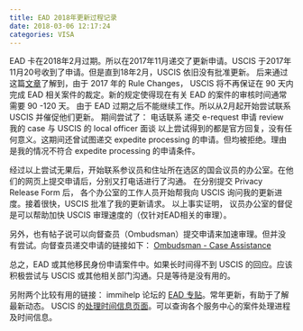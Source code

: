 ```yaml
---
title: EAD 2018年更新过程记录
date: 2018-03-06 12:17:24
categories: VISA
---
```


EAD 卡在2018年2月过期。所以在2017年11月递交了更新申请。USCIS 于2017年11月20号收到了申请。但是直到18年2月，USCIS 依旧没有批准更新。
后来通过这篇[文章][1]了解到，由于 2017 年的 Rule Changes， USCIS 将不再保证在 90 天内完成 EAD 相关案件的裁定。新的规定使得现在有关 EAD 的案件的审核时间通常需要 90 -120 天。
由于 EAD 过期之后不能继续工作。所以从2月起开始尝试联系 USCIS 并催促他们更新。
期间尝试了：
    电话联系
    递交 e-request 申请 review 我的 case
    与 USCIS 的 local officer 面谈
以上尝试得到的都是官方回复，没有任何意义。这期间还曾试图递交 expedite processing 的申请。但均被拒绝。理由是我的情况不符合 expedite processing 的申请条件。

经过以上尝试无果后，开始联系参议员和住址所在选区的国会议员的办公室。在他们的网页上提交申请后，分别又打电话进行了沟通。
在分别提交 Privacy Release Form 后， 各个办公室的工作人员开始帮我向 USCIS 询问我的更新进度。接着很快，USCIS 批准了我的更新请求。
以上事实证明， 议员办公室的督促是可以帮助加快 USCIS 审理速度的（仅针对EAD相关的审理）。

另外，也有帖子说可以向督查员（Ombudsman）提交申请来加速审理。但并没有尝试。向督查员递交申请的链接如下：
[Ombudsman - Case Assistance][2]

总之，EAD 或其他移民身份申请案件中。如果长时间得不到 USCIS 的回应。应该积极尝试与 USCIS 或其他相关部门沟通。只是等待是没有用的。

另附两个比较有用的链接：
immihelp 论坛的 [EAD 专贴][3]。常年更新，有助于了解最新动态。
USCIS 的[处理时间信息页面][4]。可以查询各个服务中心的案件处理进程及时间信息。


[1]: https://www.dhs.gov/case-assistance#
[2]: https://www.dhs.gov/case-assistance#
[3]: https://www.immihelp.com/experience/view-1-6-ead_work_permit.html
[4]: https://egov.uscis.gov/cris/processTimesDisplayInit.do
